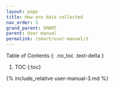```yaml
---
layout: page
title: How are data collected
nav_order: 3
grand_parent: SMART
parent: User manual
permalink: /smart/user-manual/3
---
```

Table of Contents
{: .no_toc .text-delta }

1. TOC
{:toc}

{% include_relative user-manual-3.md %}
